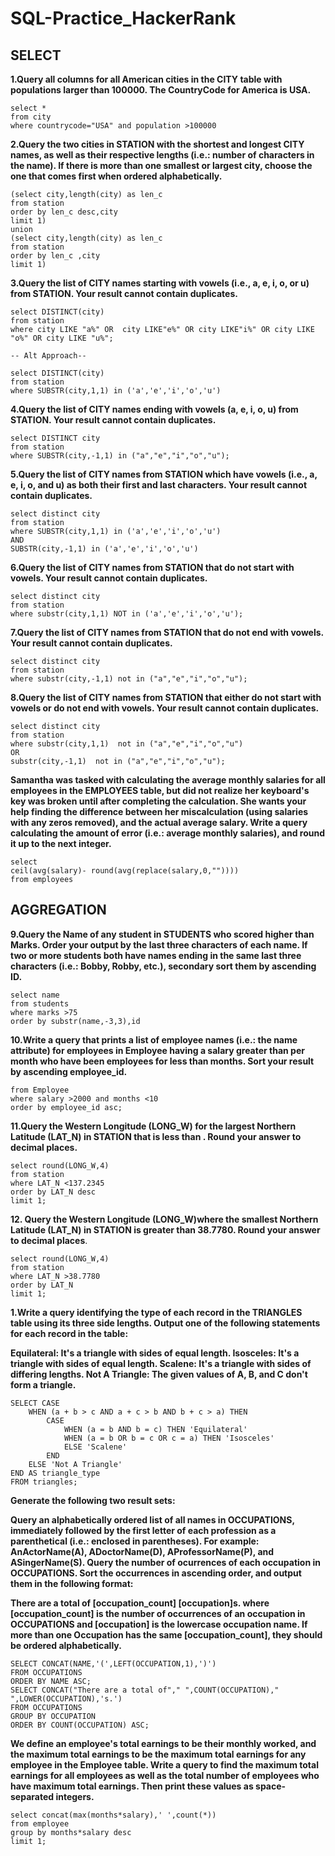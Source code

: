 # SQL-Practice_HackerRank

## SELECT 

**1.Query all columns for all American cities in the CITY table with populations larger than 100000. The CountryCode for America is USA.**
```
select *
from city
where countrycode="USA" and population >100000
```

**2.Query the two cities in STATION with the shortest and longest CITY names, as well as their respective lengths (i.e.: number of characters in the name). If there is more than one smallest or largest city, choose the one that comes first when ordered alphabetically.**

```
(select city,length(city) as len_c
from station
order by len_c desc,city
limit 1)
union
(select city,length(city) as len_c
from station
order by len_c ,city
limit 1)
```


**3.Query the list of CITY names starting with vowels (i.e., a, e, i, o, or u) from STATION. Your result cannot contain duplicates.**

```
select DISTINCT(city)
from station
where city LIKE "a%" OR  city LIKE"e%" OR city LIKE"i%" OR city LIKE "o%" OR city LIKE "u%";

-- Alt Approach--

select DISTINCT(city)
from station
where SUBSTR(city,1,1) in ('a','e','i','o','u')

```

**4.Query the list of CITY names ending with vowels (a, e, i, o, u) from STATION. Your result cannot contain duplicates.**
```
select DISTINCT city
from station
where SUBSTR(city,-1,1) in ("a","e","i","o","u");
```

**5.Query the list of CITY names from STATION which have vowels (i.e., a, e, i, o, and u) as both their first and last characters. Your result cannot contain duplicates.**
```
select distinct city
from station
where SUBSTR(city,1,1) in ('a','e','i','o','u')
AND
SUBSTR(city,-1,1) in ('a','e','i','o','u')
```
**6.Query the list of CITY names from STATION that do not start with vowels. Your result cannot contain duplicates.**
```
select distinct city
from station
where substr(city,1,1) NOT in ('a','e','i','o','u');
```

**7.Query the list of CITY names from STATION that do not end with vowels. Your result cannot contain duplicates.**
```
select distinct city 
from station
where substr(city,-1,1) not in ("a","e","i","o","u");

```
**8.Query the list of CITY names from STATION that either do not start with vowels or do not end with vowels. Your result cannot contain duplicates.**
```
select distinct city
from station
where substr(city,1,1)  not in ("a","e","i","o","u")
OR
substr(city,-1,1)  not in ("a","e","i","o","u");
```
**Samantha was tasked with calculating the average monthly salaries for all employees in the EMPLOYEES table, but did not realize her keyboard's  key was broken until after completing the calculation. She wants your help finding the difference between her miscalculation (using salaries with any zeros removed), and the actual average salary.
Write a query calculating the amount of error (i.e.:  average monthly salaries), and round it up to the next integer.**

```
select
ceil(avg(salary)- round(avg(replace(salary,0,""))))
from employees

```



## AGGREGATION 

**9.Query the Name of any student in STUDENTS who scored higher than  Marks. Order your output by the last three characters of each name. If two or more students both have names ending in the same last three characters (i.e.: Bobby, Robby, etc.), secondary sort them by ascending ID.**

```
select name 
from students
where marks >75
order by substr(name,-3,3),id

```
**10.Write a query that prints a list of employee names (i.e.: the name attribute) for employees in Employee having a salary greater than  per month who have been employees for less than  months. Sort your result by ascending employee_id.**

```select name 
from Employee
where salary >2000 and months <10
order by employee_id asc;
```
**11.Query the Western Longitude (LONG_W) for the largest Northern Latitude (LAT_N) in STATION that is less than . Round your answer to  decimal places.**
```
select round(LONG_W,4) 
from station
where LAT_N <137.2345
order by LAT_N desc
limit 1;
```
**12. Query the Western Longitude (LONG_W)where the smallest Northern Latitude (LAT_N) in STATION is greater than 38.7780. Round your answer to  decimal places**.

```
select round(LONG_W,4)
from station
where LAT_N >38.7780
order by LAT_N
limit 1;
```



**1.Write a query identifying the type of each record in the TRIANGLES table using its three side lengths. Output one of the following statements for each record in the table:**

**Equilateral: It's a triangle with  sides of equal length.
Isosceles: It's a triangle with  sides of equal length.
Scalene: It's a triangle with  sides of differing lengths.
Not A Triangle: The given values of A, B, and C don't form a triangle.**

```
SELECT CASE
    WHEN (a + b > c AND a + c > b AND b + c > a) THEN
        CASE
            WHEN (a = b AND b = c) THEN 'Equilateral'
            WHEN (a = b OR b = c OR c = a) THEN 'Isosceles'
            ELSE 'Scalene'
        END
    ELSE 'Not A Triangle'
END AS triangle_type
FROM triangles;
```

**Generate the following two result sets:**

**Query an alphabetically ordered list of all names in OCCUPATIONS, immediately followed by the first letter of each profession as a parenthetical (i.e.: enclosed in parentheses). For example: AnActorName(A), ADoctorName(D), AProfessorName(P), and ASingerName(S).
Query the number of ocurrences of each occupation in OCCUPATIONS. Sort the occurrences in ascending order, and output them in the following format:**

**There are a total of [occupation_count] [occupation]s.
where [occupation_count] is the number of occurrences of an occupation in OCCUPATIONS and [occupation] is the lowercase occupation name. If more than one Occupation has the same [occupation_count], they should be ordered alphabetically.**

```
SELECT CONCAT(NAME,'(',LEFT(OCCUPATION,1),')')
FROM OCCUPATIONS 
ORDER BY NAME ASC; 
SELECT CONCAT("There are a total of"," ",COUNT(OCCUPATION)," ",LOWER(OCCUPATION),'s.') 
FROM OCCUPATIONS 
GROUP BY OCCUPATION 
ORDER BY COUNT(OCCUPATION) ASC;

```

**We define an employee's total earnings to be their monthly  worked, and the maximum total earnings to be the maximum total earnings for any employee in the Employee table. Write a query to find the maximum total earnings for all employees as well as the total number of employees who have maximum total earnings. Then print these values as  space-separated integers.**

```
select concat(max(months*salary),' ',count(*))
from employee
group by months*salary desc
limit 1;
```
